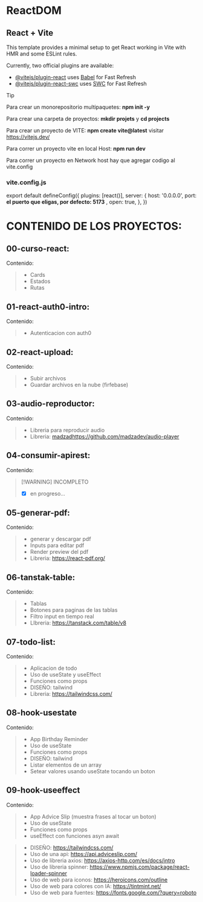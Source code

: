 # ReactDOM

 ## React + Vite

This template provides a minimal setup to get React working in Vite with HMR and some ESLint rules.

Currently, two official plugins are available:

- [@vitejs/plugin-react](https://github.com/vitejs/vite-plugin-react/blob/main/packages/plugin-react/README.md) uses [Babel](https://babeljs.io/) for Fast Refresh
- [@vitejs/plugin-react-swc](https://github.com/vitejs/vite-plugin-react-swc) uses [SWC](https://swc.rs/) for Fast Refresh
  
 > [!TIP] 
  > 
  > Para crear un monorepositorio multipaquetes: **npm init -y**
  >
  >Para crear una carpeta de proyectos: **mkdir projets** y **cd projects**
  > 
  > Para crear un proyecto de VITE: **npm create vite@latest** visitar  https://vitejs.dev/
  > 
  > Para correr un proyecto vite en local Host: **npm run dev**
  > 
  > Para correr un proyecto en Network host hay que agregar codigo al vite.config
  > 

   ### vite.config.js
 export default defineConfig({
  plugins: [react()],
  server: {
    host: '0.0.0.0',
    port: **el puerto que eligas, por defecto: 5173** ,
    open: true,
  },
})
 

# **CONTENIDO DE LOS PROYECTOS:**


## 00-curso-react:
Contenido: 
> - Cards
> -  Estados
> - Rutas

## 01-react-auth0-intro:
Contenido: 
> - Autenticacion con auth0

## 02-react-upload:
Contenido: 
> - Subir archivos
> - Guardar archivos en la nube (firfebase)

## 03-audio-reproductor:
Contenido: 
> - Libreria para reproducir audio
> - Libreria: [madzad](https://github.com/madzadev/audio-player)https://github.com/madzadev/audio-player

## 04-consumir-apirest:
Contenido: 
>  [!WARNING]
>  INCOMPLETO
> - [x] en progreso...

## 05-generar-pdf:
Contenido: 
> - generar y descargar pdf
> - Inputs para editar pdf
> - Render preview del pdf
> - Libreria: https://react-pdf.org/

## 06-tanstak-table:
Contenido: 
> - Tablas
> - Botones para paginas de las tablas
> - Filtro input en tiempo real
> - LIbreria: https://tanstack.com/table/v8

## 07-todo-list:
Contenido: 
> - Aplicacion de todo
> - Uso de useState y useEffect
> - Funciones como props
> - DISEÑO: tailwind
> - Libreria: https://tailwindcss.com/

## 08-hook-usestate
Contenido: 
> - App Birthday Reminder
> - Uso de useState
> - Funciones como props
> - DISEÑO: tailwind
> - Listar elementos de un array
> - Setear valores usando useState tocando un boton

## 09-hook-useeffect

Contenido:

> - App Advice Slip (muestra frases al tocar un boton)
> - Uso de useState
> - Funciones como props
> - useEffect con funciones asyn await

> - DISEÑO: https://tailwindcss.com/
> - Uso de una api: https://api.adviceslip.com/
> - Uso de libreria axios: https://axios-http.com/es/docs/intro
> - Uso de libreria spinner: https://www.npmjs.com/package/react-loader-spinner
> - Uso de web para iconos: https://heroicons.com/outline
> - Uso de web para colores con IA: https://tintmint.net/
> - Uso de web para fuentes: https://fonts.google.com/?query=roboto



  


